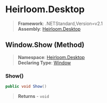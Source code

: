 # Heirloom.Desktop

> **Framework**: .NETStandard,Version=v2.1  
> **Assembly**: [Heirloom.Desktop][0]

## Window.Show (Method)

> **Namespace**: [Heirloom.Desktop][0]  
> **Declaring Type**: [Window][1]

### Show()

```cs
public void Show()
```

> **Returns** - `void`

[0]: ../../../Heirloom.Desktop.md
[1]: ../Window.md
